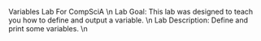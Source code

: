 Variables Lab For CompSciA \n
Lab Goal: This lab was designed to teach you how to define and output a variable. \n
Lab Description: Define and print some variables. \n
